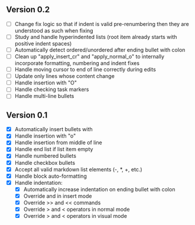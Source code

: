 ## Version 0.2

- [ ] Change fix logic so that if indent is valid pre-renumbering then they are understood as such when fixing
- [ ] Study and handle hyperindented lists (root item already starts with positive indent spaces)
- [ ] Automatically detect ordered/unordered after ending bullet with colon
- [ ] Clean up "apply_insert_cr" and "apply_normal_o" to internally incorporate formatting, numbering and indent fixes
- [ ] Handle moving cursor to end of line correctly during edits
- [ ] Update only lines whose content change
- [ ] Handle insertion with "O"
- [ ] Handle checking task markers
- [ ] Handle multi-line bullets

## Version 0.1

- [x] Automatically insert bullets with <CR>
- [x] Handle insertion with "o"
- [x] Handle insertion from middle of line
- [x] Handle end list if list item empty
- [x] Handle numbered bullets
- [x] Handle checkbox bullets
- [x] Accept all valid markdown list elements (-, \*, +, etc.)
- [x] Handle block auto-formatting
- [x] Handle indentation:
  - [x] Automatically increase indentation on ending bullet with colon
  - [x] Override <C-t> and <C-d> in insert mode
  - [x] Override >> and << commands
  - [x] Override > and < operators in normal mode
  - [x] Override > and < operators in visual mode
